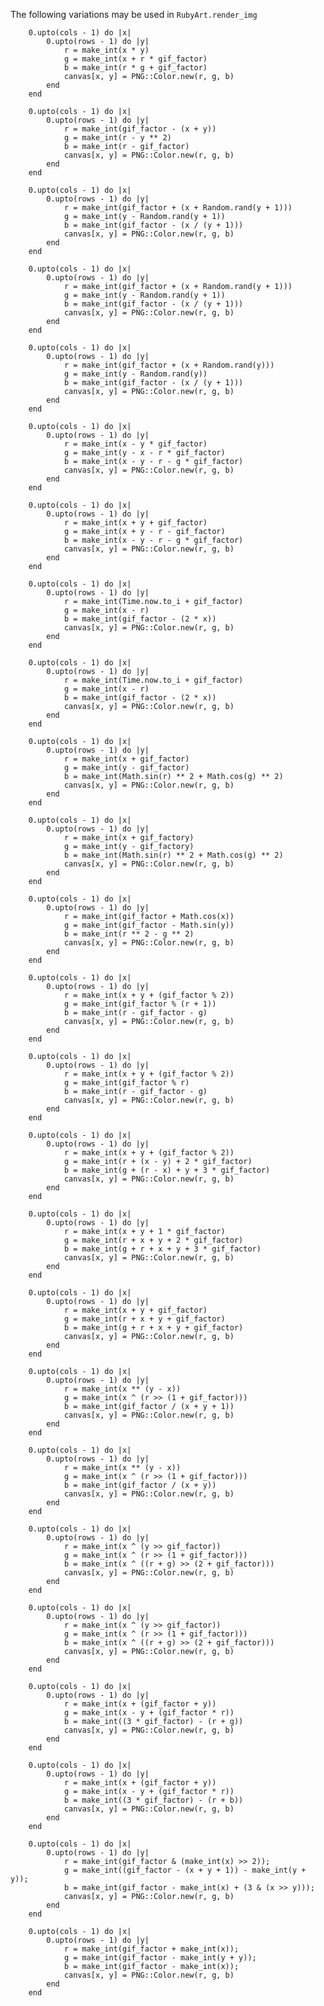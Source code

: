 The following variations may be used in `RubyArt.render_img`

        0.upto(cols - 1) do |x|
            0.upto(rows - 1) do |y|
                r = make_int(x * y)
                g = make_int(x + r * gif_factor)
                b = make_int(r * g + gif_factor)
                canvas[x, y] = PNG::Color.new(r, g, b)
            end
        end

        0.upto(cols - 1) do |x|
            0.upto(rows - 1) do |y|
                r = make_int(gif_factor - (x + y))
                g = make_int(r - y ** 2)
                b = make_int(r - gif_factor)
                canvas[x, y] = PNG::Color.new(r, g, b)
            end
        end

        0.upto(cols - 1) do |x|
            0.upto(rows - 1) do |y|
                r = make_int(gif_factor + (x + Random.rand(y + 1)))
                g = make_int(y - Random.rand(y + 1))
                b = make_int(gif_factor - (x / (y + 1)))
                canvas[x, y] = PNG::Color.new(r, g, b)
            end 
        end 

        0.upto(cols - 1) do |x|
            0.upto(rows - 1) do |y|
                r = make_int(gif_factor + (x + Random.rand(y + 1)))
                g = make_int(y - Random.rand(y + 1))
                b = make_int(gif_factor - (x / (y + 1)))
                canvas[x, y] = PNG::Color.new(r, g, b)
            end
        end

        0.upto(cols - 1) do |x|
            0.upto(rows - 1) do |y|
                r = make_int(gif_factor + (x + Random.rand(y)))
                g = make_int(y - Random.rand(y))
                b = make_int(gif_factor - (x / (y + 1)))
                canvas[x, y] = PNG::Color.new(r, g, b)
            end
        end

        0.upto(cols - 1) do |x|
            0.upto(rows - 1) do |y|
                r = make_int(x - y * gif_factor)
                g = make_int(y - x - r * gif_factor)
                b = make_int(x - y - r - g * gif_factor)
                canvas[x, y] = PNG::Color.new(r, g, b)
            end
        end

        0.upto(cols - 1) do |x|
            0.upto(rows - 1) do |y|
                r = make_int(x + y + gif_factor)
                g = make_int(x + y - r - gif_factor)
                b = make_int(x - y - r - g * gif_factor)
                canvas[x, y] = PNG::Color.new(r, g, b)
            end
        end

        0.upto(cols - 1) do |x|
            0.upto(rows - 1) do |y|
                r = make_int(Time.now.to_i + gif_factor)
                g = make_int(x - r)
                b = make_int(gif_factor - (2 * x))
                canvas[x, y] = PNG::Color.new(r, g, b)
            end
        end

        0.upto(cols - 1) do |x|
            0.upto(rows - 1) do |y|
                r = make_int(Time.now.to_i + gif_factor)
                g = make_int(x - r)
                b = make_int(gif_factor - (2 * x))
                canvas[x, y] = PNG::Color.new(r, g, b)
            end
        end

        0.upto(cols - 1) do |x|
            0.upto(rows - 1) do |y|
                r = make_int(x + gif_factor)
                g = make_int(y - gif_factor)
                b = make_int(Math.sin(r) ** 2 + Math.cos(g) ** 2)
                canvas[x, y] = PNG::Color.new(r, g, b)
            end
        end

        0.upto(cols - 1) do |x|
            0.upto(rows - 1) do |y|
                r = make_int(x + gif_factory)
                g = make_int(y - gif_factory)
                b = make_int(Math.sin(r) ** 2 + Math.cos(g) ** 2)
                canvas[x, y] = PNG::Color.new(r, g, b)
            end
        end

        0.upto(cols - 1) do |x|
            0.upto(rows - 1) do |y|
                r = make_int(gif_factor + Math.cos(x))
                g = make_int(gif_factor - Math.sin(y))
                b = make_int(r ** 2 - g ** 2)
                canvas[x, y] = PNG::Color.new(r, g, b)
            end
        end

        0.upto(cols - 1) do |x|
            0.upto(rows - 1) do |y|
                r = make_int(x + y + (gif_factor % 2))
                g = make_int(gif_factor % (r + 1))
                b = make_int(r - gif_factor - g)
                canvas[x, y] = PNG::Color.new(r, g, b)
            end
        end

        0.upto(cols - 1) do |x|
            0.upto(rows - 1) do |y|
                r = make_int(x + y + (gif_factor % 2))
                g = make_int(gif_factor % r)
                b = make_int(r - gif_factor - g)
                canvas[x, y] = PNG::Color.new(r, g, b)
            end
        end

        0.upto(cols - 1) do |x|
            0.upto(rows - 1) do |y|
                r = make_int(x + y + (gif_factor % 2))
                g = make_int(r + (x - y) + 2 * gif_factor)
                b = make_int(g + (r - x) + y + 3 * gif_factor)
                canvas[x, y] = PNG::Color.new(r, g, b)
            end
        end

        0.upto(cols - 1) do |x|
            0.upto(rows - 1) do |y|
                r = make_int(x + y + 1 * gif_factor)
                g = make_int(r + x + y + 2 * gif_factor)
                b = make_int(g + r + x + y + 3 * gif_factor)
                canvas[x, y] = PNG::Color.new(r, g, b)
            end
        end

        0.upto(cols - 1) do |x|
            0.upto(rows - 1) do |y|
                r = make_int(x + y + gif_factor)
                g = make_int(r + x + y + gif_factor)
                b = make_int(g + r + x + y + gif_factor)
                canvas[x, y] = PNG::Color.new(r, g, b)
            end
        end

        0.upto(cols - 1) do |x|
            0.upto(rows - 1) do |y|
                r = make_int(x ** (y - x))
                g = make_int(x ^ (r >> (1 + gif_factor)))
                b = make_int(gif_factor / (x + y + 1))
                canvas[x, y] = PNG::Color.new(r, g, b)
            end
        end

        0.upto(cols - 1) do |x|
            0.upto(rows - 1) do |y|
                r = make_int(x ** (y - x))
                g = make_int(x ^ (r >> (1 + gif_factor)))
                b = make_int(gif_factor / (x + y))
                canvas[x, y] = PNG::Color.new(r, g, b)
            end
        end

        0.upto(cols - 1) do |x|
            0.upto(rows - 1) do |y|
                r = make_int(x ^ (y >> gif_factor))
                g = make_int(x ^ (r >> (1 + gif_factor)))
                b = make_int(x ^ ((r + g) >> (2 + gif_factor)))
                canvas[x, y] = PNG::Color.new(r, g, b)
            end
        end

        0.upto(cols - 1) do |x|
            0.upto(rows - 1) do |y|
                r = make_int(x ^ (y >> gif_factor))
                g = make_int(x ^ (r >> (1 + gif_factor)))
                b = make_int(x ^ ((r + g) >> (2 + gif_factor)))
                canvas[x, y] = PNG::Color.new(r, g, b)
            end
        end

        0.upto(cols - 1) do |x|
            0.upto(rows - 1) do |y|
                r = make_int(x + (gif_factor + y))
                g = make_int(x - y + (gif_factor * r))
                b = make_int((3 * gif_factor) - (r + g))
                canvas[x, y] = PNG::Color.new(r, g, b)
            end
        end

        0.upto(cols - 1) do |x|
            0.upto(rows - 1) do |y|
                r = make_int(x + (gif_factor + y))
                g = make_int(x - y + (gif_factor * r))
                b = make_int((3 * gif_factor) - (r + b))
                canvas[x, y] = PNG::Color.new(r, g, b)
            end
        end

        0.upto(cols - 1) do |x|
            0.upto(rows - 1) do |y|
                r = make_int(gif_factor & (make_int(x) >> 2));
                g = make_int((gif_factor - (x + y + 1)) - make_int(y + y));
                b = make_int(gif_factor - make_int(x) + (3 & (x >> y)));
                canvas[x, y] = PNG::Color.new(r, g, b)
            end
        end

        0.upto(cols - 1) do |x|
            0.upto(rows - 1) do |y|
                r = make_int(gif_factor + make_int(x));
                g = make_int(gif_factor - make_int(y + y));
                b = make_int(gif_factor - make_int(x));
                canvas[x, y] = PNG::Color.new(r, g, b)
            end
        end
